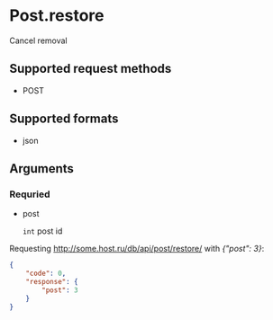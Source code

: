 # Post.restore
Cancel removal

## Supported request methods 
* POST

## Supported formats
* json

## Arguments


### Requried
* post

   ```int``` post id


Requesting http://some.host.ru/db/api/post/restore/ with *{"post": 3}*:
```json
{
    "code": 0,
    "response": {
        "post": 3
    }
}
```
